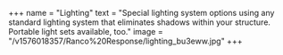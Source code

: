 +++
name = "Lighting"
text = "Special lighting system options using any standard lighting system that eliminates shadows within your structure. Portable light sets available, too."
image = "/v1576018357/Ranco%20Response/lighting_bu3eww.jpg"
+++
